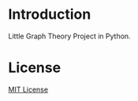 # Introduction

Little Graph Theory Project in Python.

# License

[MIT License](https://github.com/Owpac/project-graph-theory/blob/master/LICENSE)